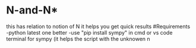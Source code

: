 # N-and-N*
this has relation to notion of N it helps you get quick results
#Requirements
-python latest one better
-use "pip install sympy" in cmd or vs code terminal for sympy (it helps the script with the unknowen n
